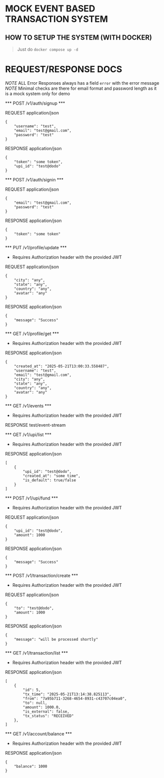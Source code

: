# MOCK EVENT BASED TRANSACTION SYSTEM

## HOW TO SETUP THE SYSTEM (WITH DOCKER)

> Just do `docker compose up -d`


# REQUEST/RESPONSE DOCS

*NOTE* ALL Error Responses always has a field `error` with the error message
*NOTE* Minimal checks are there for email format and password length as it is a mock system only for demo

*** POST /v1/auth/signup ***


REQUEST application/json

```
{
    "username": "test",
    "email": "test@gmail.com",
    "password": "test"
}
```

RESPONSE application/json

```
{
    "token": "some token",
    "upi_id": "test@dodo"
}
```

*** POST /v1/auth/signin ***


REQUEST application/json 

```
{
    "email": "test@gmail.com",
    "password": "test"
}
```

RESPONSE application/json

```
{
    "token": "some token"
}
```

*** PUT /v1/profile/update ***


* Requires Authorization header with the provided JWT

REQUEST application/json 

```
{
    "city": "any",
    "state": "any",
    "country": "any",
    "avatar": "any"
}
```

RESPONSE application/json

```
{
    "message": "Success"
}
```

*** GET /v1/profile/get ***


* Requires Authorization header with the provided JWT

RESPONSE application/json

```
{
    "created_at": "2025-05-21T13:00:33.558487",
    "username": "test",
    "email": "test@gmail.com",
    "city": "any",
    "state": "any",
    "country": "any",
    "avatar": "any"
}
```

*** GET /v1/events ***

* Requires Authorization header with the provided JWT

RESPONSE test/event-stream


*** GET /v1/upi/list ***

* Requires Authorization header with the provided JWT

RESPONSE application/json

```
[
    {
        "upi_id": "test@dodo",
        "created_at": "some time",
        "is_default": true/false
    }
]
```

*** POST /v1/upi/fund ***

* Requires Authorization header with the provided JWT

REQUEST application/json 

```
{
    "upi_id": "test@dodo",
    "amount": 1000
}
```

RESPONSE application/json

```
{
    "message": "Success"
}
```

*** POST /v1/transaction/create ***

* Requires Authorization header with the provided JWT

REQUEST application/json 

```
{
    "to": "test@dodo",
    "amount": 1000
}
```

RESPONSE application/json

```
{
    "message": "will be processed shortly"
}
```

*** GET /v1/transaction/list ***

* Requires Authorization header with the provided JWT

RESPONSE application/json

```
[
    {
        "id": 5,
        "tx_time": "2025-05-21T13:14:38.825113",
        "from": "7a95b711-3268-4654-8931-c43707c04ea0",
        "to": null,
        "amount": 1000.0,
        "is_external": false,
        "tx_status": "RECEIVED"
    },
]
```

*** GET /v1/account/balance ***

* Requires Authorization header with the provided JWT

RESPONSE application/json

```
{
    "balance": 1000
}
```